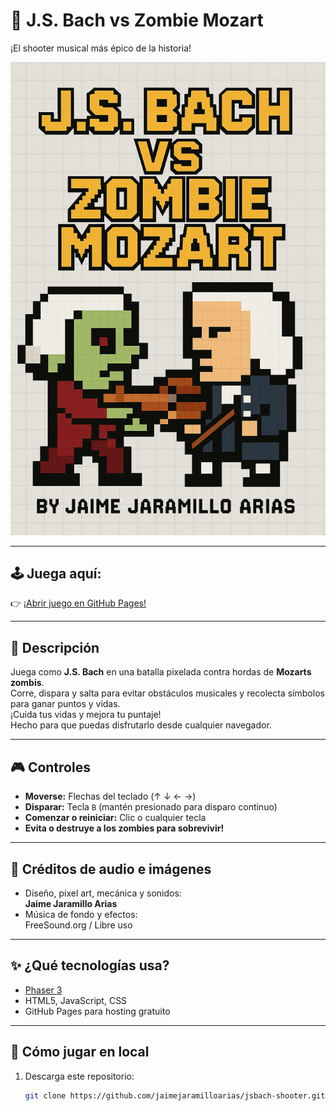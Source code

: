 # 🎻 J.S. Bach vs Zombie Mozart

¡El shooter musical más épico de la historia!

<img src="assets/cover.png" alt="JS Bach vs Zombie Mozart" width="640">

---

## 🕹️ Juega aquí:

👉 [¡Abrir juego en GitHub Pages!](https://jaimejaramilloarias.github.io/jsbach-shooter/)

---

## 📖 Descripción

Juega como **J.S. Bach** en una batalla pixelada contra hordas de **Mozarts zombis**.  
Corre, dispara y salta para evitar obstáculos musicales y recolecta símbolos para ganar puntos y vidas.  
¡Cuida tus vidas y mejora tu puntaje!  
Hecho para que puedas disfrutarlo desde cualquier navegador.

---

## 🎮 Controles

- **Moverse:** Flechas del teclado (↑ ↓ ← →)
- **Disparar:** Tecla `B` (mantén presionado para disparo continuo)
- **Comenzar o reiniciar:** Clic o cualquier tecla
- **Evita o destruye a los zombies para sobrevivir!**

---

## 🎵 Créditos de audio e imágenes

- Diseño, pixel art, mecánica y sonidos:  
  **Jaime Jaramillo Arias**
- Música de fondo y efectos:  
  FreeSound.org / Libre uso

---

## ✨ ¿Qué tecnologías usa?

- [Phaser 3](https://phaser.io/)
- HTML5, JavaScript, CSS
- GitHub Pages para hosting gratuito

---

## 🚀 Cómo jugar en local

1. Descarga este repositorio:  
   ```bash
   git clone https://github.com/jaimejaramilloarias/jsbach-shooter.git
